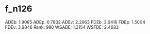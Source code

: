 # f_n126

ADEb: 1.9085
ADEp: 0.7832
ADEv: 2.2063
FDEb: 3.6416
FDEp: 1.5004
FDEv: 3.9846
Rank: 980
WSADE: 1.3154
WSFDE: 2.4683
